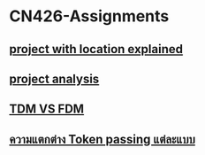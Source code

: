 # CN426-Assignments

## [project with location explained](https://github.com/boykingkao/CN426-Assignments/blob/main/CN426%20project%20with%20location%20explained.pdf)
## [project analysis](https://github.com/boykingkao/CN426-Assignments/blob/main/CN426-project-Analysis.pdf)
## [TDM VS FDM](https://github.com/boykingkao/CN426-Assignments/blob/main/CN426-TDMvsFDM.pdf)
## [ความแตกต่าง Token passing แต่ละแบบ](https://github.com/boykingkao/CN426-Assignments/blob/main/%E0%B8%84%E0%B8%A7%E0%B8%B2%E0%B8%A1%E0%B9%81%E0%B8%95%E0%B8%81%E0%B8%95%E0%B9%88%E0%B8%B2%E0%B8%87%20Token%20passing%20%E0%B9%81%E0%B8%95%E0%B9%88%E0%B8%A5%E0%B8%B0%E0%B9%81%E0%B8%9A%E0%B8%9A.pdf)
